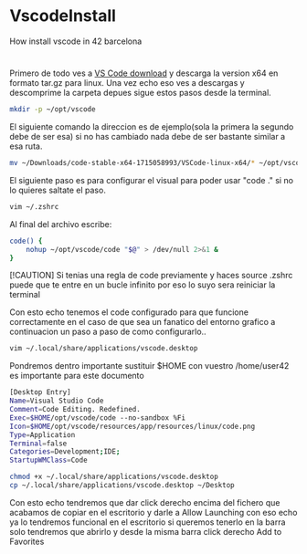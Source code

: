 # VscodeInstall
How install vscode in 42 barcelona
#
Primero de todo ves a [VS Code download](https://code.visualstudio.com/Download) y descarga la version x64 en formato tar.gz para linux.
Una vez echo eso ves a descargas y descomprime la carpeta depues sigue estos pasos desde la terminal.

```bash
mkdir -p ~/opt/vscode
```
El siguiente comando la direccion es de ejemplo(sola la primera la segundo debe de ser esa) si no has cambiado nada debe de ser bastante similar a esa ruta.
```bash
mv ~/Downloads/code-stable-x64-1715058993/VSCode-linux-x64/* ~/opt/vscode
```

El siguiente paso es para configurar el visual para poder usar "code ." si no lo quieres saltate el paso.
```bash
vim ~/.zshrc
```
Al final del archivo escribe:
```bash
code() {
    nohup ~/opt/vscode/code "$@" > /dev/null 2>&1 &
}
```
[!CAUTION]
Si tenias una regla de code previamente y haces source .zshrc puede que te entre en un bucle infinito por eso lo suyo sera reiniciar la terminal

Con esto echo tenemos el code configurado para que funcione correctamente en el caso de que sea un fanatico del entorno grafico a continuacion un paso a paso de como configurarlo..

```bash
vim ~/.local/share/applications/vscode.desktop
```
Pondremos dentro importante sustituir $HOME con vuestro /home/user42 es importante para este documento
```bash
[Desktop Entry]
Name=Visual Studio Code
Comment=Code Editing. Redefined.
Exec=$HOME/opt/vscode/code --no-sandbox %Fi
Icon=$HOME/opt/vscode/resources/app/resources/linux/code.png
Type=Application
Terminal=false
Categories=Development;IDE;
StartupWMClass=Code
```
```bash
chmod +x ~/.local/share/applications/vscode.desktop
cp ~/.local/share/applications/vscode.desktop ~/Desktop
```
Con esto echo tendremos que dar click derecho encima del fichero que acabamos de copiar en el escritorio y darle a Allow Launching con eso echo ya  lo tendremos funcional en el escritorio si queremos tenerlo en la barra solo tendremos que abrirlo y desde la misma barra click derecho Add to Favorites 
